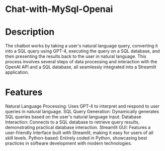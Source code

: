 # Chat-with-MySql-Openai

# Description
The chatbot works by taking a user's natural language query, converting it into a SQL query using GPT-4, executing the query on a SQL database, and then presenting the results back to the user in natural language. This process involves several steps of data processing and interaction with the OpenAI API and a SQL database, all seamlessly integrated into a Streamlit application.

# Features
Natural Language Processing: Uses GPT-4 to interpret and respond to user queries in natural language.
SQL Query Generation: Dynamically generates SQL queries based on the user's natural language input.
Database Interaction: Connects to a SQL database to retrieve query results, demonstrating practical database interaction.
Streamlit GUI: Features a user-friendly interface built with Streamlit, making it easy for users of all skill levels.
Python-based: Entirely coded in Python, showcasing best practices in software development with modern technologies.